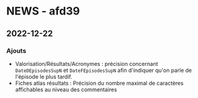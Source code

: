 # NEWS - afd39

## 2022-12-22
### Ajouts
- Valorisation/Résultats/Acronymes : précision concernant `DateDEpisodesSupN` et `DateFEpisodesSupN` afin d'indiquer qu'on parle de l'épisode le plus tardif.
- Fiches atlas résultats : Précision du nombre maximal de caractères affichables au niveau des commentaires